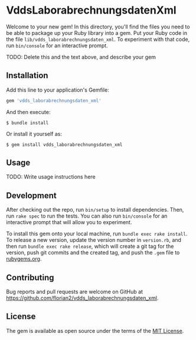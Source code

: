 # VddsLaborabrechnungsdatenXml

Welcome to your new gem! In this directory, you'll find the files you need to be able to package up your Ruby library into a gem. Put your Ruby code in the file `lib/vdds_laborabrechnungsdaten_xml`. To experiment with that code, run `bin/console` for an interactive prompt.

TODO: Delete this and the text above, and describe your gem

## Installation

Add this line to your application's Gemfile:

```ruby
gem 'vdds_laborabrechnungsdaten_xml'
```

And then execute:

    $ bundle install

Or install it yourself as:

    $ gem install vdds_laborabrechnungsdaten_xml

## Usage

TODO: Write usage instructions here

## Development

After checking out the repo, run `bin/setup` to install dependencies. Then, run `rake spec` to run the tests. You can also run `bin/console` for an interactive prompt that will allow you to experiment.

To install this gem onto your local machine, run `bundle exec rake install`. To release a new version, update the version number in `version.rb`, and then run `bundle exec rake release`, which will create a git tag for the version, push git commits and the created tag, and push the `.gem` file to [rubygems.org](https://rubygems.org).

## Contributing

Bug reports and pull requests are welcome on GitHub at https://github.com/florian2/vdds_laborabrechnungsdaten_xml.

## License

The gem is available as open source under the terms of the [MIT License](https://opensource.org/licenses/MIT).
